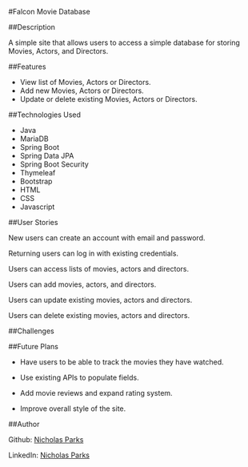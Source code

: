 #Falcon Movie Database

##Description

A simple site that allows users to access a simple database for storing Movies, Actors, and Directors. 

##Features

- View list of Movies, Actors or Directors.
- Add new Movies, Actors or Directors.
- Update or delete existing Movies, Actors or Directors.

##Technologies Used

- Java
- MariaDB
- Spring Boot
- Spring Data JPA
- Spring Boot Security
- Thymeleaf
- Bootstrap
- HTML
- CSS
- Javascript

##User Stories

New users can create an account with email and password.

Returning users can log in with existing credentials.

Users can access lists of movies, actors and directors.

Users can add movies, actors, and directors.

Users can update existing movies, actors and directors.

Users can delete existing movies, actors and directors.

##Challenges


##Future Plans

- Have users to be able to track the movies they have watched.

- Use existing APIs to populate fields.

- Add movie reviews and expand rating system.

- Improve overall style of the site.

##Author

Github: [Nicholas Parks](https://github.com/nParkS50)

LinkedIn: [Nicholas Parks](https://www.linkedin.com/in/nicholas-parks-517074242/)
